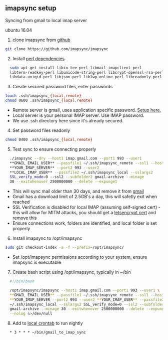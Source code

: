 imapsync setup
---------------------
Syncing from gmail to local imap server

ubuntu 16.04

1. clone imapsync from [github][1]
```bash
git clone https://github.com/imapsync/imapsync
```

2. Install [perl dependencies][2]
```bash
  sudo apt-get install libio-tee-perl libmail-imapclient-perl
  libterm-readkey-perl libunicode-string-perl libcrypt-openssl-rsa-perl
  libdata-uniqid-perl libjson-perl liblwp-online-perl libreadonly-perl
```

3. Create secured password files, enter passwords
```bash
touch .ssh/imapsync_{local,remote}
chmod 0600 .ssh/imapsync_{local,remote}
```
  * Remote server is gmail, uses application specific password. [Setup here.][4]
  * Local server is your personal IMAP server. Use IMAP password.
  * We use .ssh directory here since it's already secured.

4. Set password files readonly
```bash
chmod 0400 .ssh/imapsync_{local,remote}
```

5. Test sync to ensure connecting properly
```bash
  ./imapsync --dry --host1 imap.gmail.com --port1 993 --user1 
  **GMAIL_EMAIL_USER** --passfile1 ~/.ssh/imapsync_remote --ssl1 --host2
  **YOUR_IMAP_SERVER** --port2 993 --user2
  **LOCAL_IMAP_USER** --passfile2 ~/.ssh/imapsync_local --sslargs2
  SSL_verify_mode=0 --ssl2 --subfolder2 gmail-archive --minage
  30 --exitwhenover 2500000000 --delete --expunge1
```
  * This will sync mail older than 30 days, and remove it from [gmail][3]
  * Gmail has a download limit of 2.5GB's a day, this will safetly exit when 
    reached
  * SSL Verification is disabled for local IMAP (assuming self-signed cert) -
    this will allow for MITM attacks, you should get a [letsencrypt cert][5] 
	and	remove this
  * Ensure connections work, folders are identified, and local folder is set
    properly

6. Install imapsync to /opt/imapsync
```bash
sudo git checkout-index -a -f --prefix=/opt/imapsync/
```
  * Set /opt/imapsync permissions according to your system, ensure imapsync 
    is executable

7. Create bash script using /opt/imapsync, typically in ~/bin
```bash
  #!/bin/bash

  /opt/imapsync/imapsync --host1 imap.gmail.com --port1 993 --user1 \
  **GMAIL_EMAIL_USER** --passfile1 ~/.ssh/imapsync_remote --ssl1 --host2 \
  **YOUR_IMAP_SERVER --port2 993 --user2 **YOUR_IMAP_USER** --passfile2 \
  ~/.ssh/imapsync_local --sslargs2 SSL_verify_mode=0 --ssl2 --subfolder2 \
  gmail-archive --minage 30 --exitwhenover 2500000000 --delete --expunge1 \
  --nolog &>/dev/null
```

8. Add to [local crontab][6] to run nightly
```crontab
  * 3 * * * ~/bin/gmail_to_imap_sync
```

[1]: https://github.com/imapsync/imapsync
[2]: http://askubuntu.com/questions/539102/error-install-imapsync
[3]: http://imapsync.lamiral.info/FAQ.d/FAQ.Gmail.txt
[4]: https://security.google.com/settings/security/apppasswords
[5]: https://letsencrypt.org/
[6]: https://en.wikipedia.org/wiki/Cron